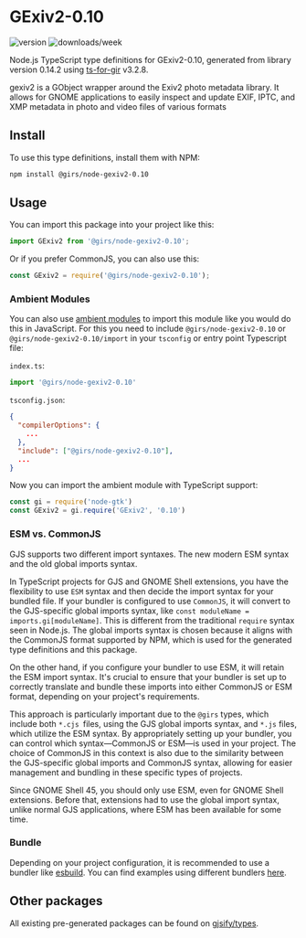 
# GExiv2-0.10

![version](https://img.shields.io/npm/v/@girs/node-gexiv2-0.10)
![downloads/week](https://img.shields.io/npm/dw/@girs/node-gexiv2-0.10)


Node.js TypeScript type definitions for GExiv2-0.10, generated from library version 0.14.2 using [ts-for-gir](https://github.com/gjsify/ts-for-gir) v3.2.8.

gexiv2 is a GObject wrapper around the Exiv2 photo metadata library. It allows for GNOME applications to easily inspect and update EXIF, IPTC, and XMP metadata in photo and video files of various formats

## Install

To use this type definitions, install them with NPM:
```bash
npm install @girs/node-gexiv2-0.10
```

## Usage

You can import this package into your project like this:
```ts
import GExiv2 from '@girs/node-gexiv2-0.10';
```

Or if you prefer CommonJS, you can also use this:
```ts
const GExiv2 = require('@girs/node-gexiv2-0.10');
```

### Ambient Modules

You can also use [ambient modules](https://github.com/gjsify/ts-for-gir/tree/main/packages/cli#ambient-modules) to import this module like you would do this in JavaScript.
For this you need to include `@girs/node-gexiv2-0.10` or `@girs/node-gexiv2-0.10/import` in your `tsconfig` or entry point Typescript file:

`index.ts`:
```ts
import '@girs/node-gexiv2-0.10'
```

`tsconfig.json`:
```json
{
  "compilerOptions": {
    ...
  },
  "include": ["@girs/node-gexiv2-0.10"],
  ...
}
```

Now you can import the ambient module with TypeScript support: 

```ts
const gi = require('node-gtk')
const GExiv2 = gi.require('GExiv2', '0.10')
```



### ESM vs. CommonJS

GJS supports two different import syntaxes. The new modern ESM syntax and the old global imports syntax.

In TypeScript projects for GJS and GNOME Shell extensions, you have the flexibility to use `ESM` syntax and then decide the import syntax for your bundled file. If your bundler is configured to use `CommonJS`, it will convert to the GJS-specific global imports syntax, like `const moduleName = imports.gi[moduleName]`. This is different from the traditional `require` syntax seen in Node.js. The global imports syntax is chosen because it aligns with the CommonJS format supported by NPM, which is used for the generated type definitions and this package.

On the other hand, if you configure your bundler to use ESM, it will retain the ESM import syntax. It's crucial to ensure that your bundler is set up to correctly translate and bundle these imports into either CommonJS or ESM format, depending on your project's requirements.

This approach is particularly important due to the `@girs` types, which include both `*.cjs `files, using the GJS global imports syntax, and `*.js` files, which utilize the ESM syntax. By appropriately setting up your bundler, you can control which syntax—CommonJS or ESM—is used in your project. The choice of CommonJS in this context is also due to the similarity between the GJS-specific global imports and CommonJS syntax, allowing for easier management and bundling in these specific types of projects.

Since GNOME Shell 45, you should only use ESM, even for GNOME Shell extensions. Before that, extensions had to use the global import syntax, unlike normal GJS applications, where ESM has been available for some time.

### Bundle

Depending on your project configuration, it is recommended to use a bundler like [esbuild](https://esbuild.github.io/). You can find examples using different bundlers [here](https://github.com/gjsify/ts-for-gir/tree/main/examples).

## Other packages

All existing pre-generated packages can be found on [gjsify/types](https://github.com/gjsify/types).


